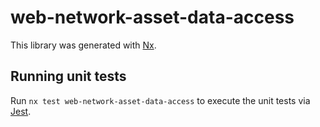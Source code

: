 # web-network-asset-data-access

This library was generated with [Nx](https://nx.dev).

## Running unit tests

Run `nx test web-network-asset-data-access` to execute the unit tests via [Jest](https://jestjs.io).

